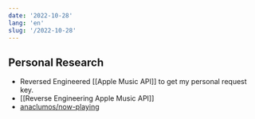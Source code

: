 ```yaml
---
date: '2022-10-28'
lang: 'en'
slug: '/2022-10-28'
---
```


## Personal Research

- Reversed Engineered [[Apple Music API]] to get my personal request key.
- [[Reverse Engineering Apple Music API]]
- [anaclumos/now-playing](https://github.com/anaclumos/now-playing)
